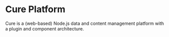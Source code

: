 Cure Platform
===============
Cure is a (web-based) Node.js data and content management platform with a plugin and component architecture.  